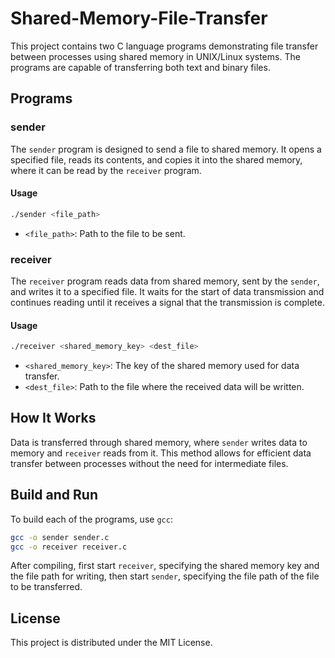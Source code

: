 # Shared-Memory-File-Transfer
This project contains two C language programs demonstrating file transfer between processes using shared memory in UNIX/Linux systems. The programs are capable of transferring both text and binary files.

## Programs

### sender

The `sender` program is designed to send a file to shared memory. It opens a specified file, reads its contents, and copies it into the shared memory, where it can be read by the `receiver` program.

#### Usage

```bash
./sender <file_path>
```
* `<file_path>`: Path to the file to be sent.

### receiver

The `receiver` program reads data from shared memory, sent by the `sender`, and writes it to a specified file. It waits for the start of data transmission and continues reading until it receives a signal that the transmission is complete.

#### Usage

```bash
./receiver <shared_memory_key> <dest_file>
```
* `<shared_memory_key>`: The key of the shared memory used for data transfer.
* `<dest_file>`: Path to the file where the received data will be written.

## How It Works

Data is transferred through shared memory, where `sender` writes data to memory and `receiver` reads from it. This method allows for efficient data transfer between processes without the need for intermediate files.

## Build and Run

To build each of the programs, use `gcc`:

```bash
gcc -o sender sender.c
gcc -o receiver receiver.c 
```

After compiling, first start `receiver`, specifying the shared memory key and the file path for writing, then start `sender`, specifying the file path of the file to be transferred.

## License
This project is distributed under the MIT License.
